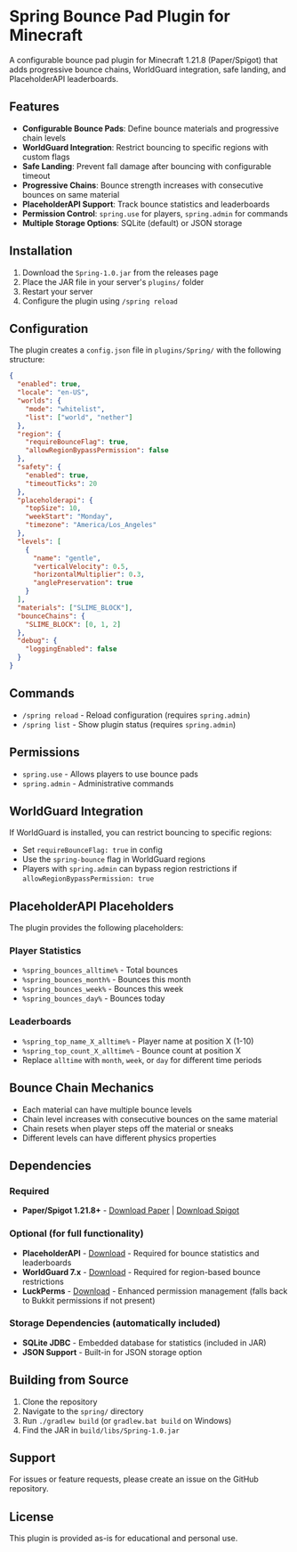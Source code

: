 # Spring Bounce Pad Plugin for Minecraft

A configurable bounce pad plugin for Minecraft 1.21.8 (Paper/Spigot) that adds progressive bounce chains, WorldGuard integration, safe landing, and PlaceholderAPI leaderboards.

## Features

- **Configurable Bounce Pads**: Define bounce materials and progressive chain levels
- **WorldGuard Integration**: Restrict bouncing to specific regions with custom flags
- **Safe Landing**: Prevent fall damage after bouncing with configurable timeout
- **Progressive Chains**: Bounce strength increases with consecutive bounces on same material
- **PlaceholderAPI Support**: Track bounce statistics and leaderboards
- **Permission Control**: `spring.use` for players, `spring.admin` for commands
- **Multiple Storage Options**: SQLite (default) or JSON storage

## Installation

1. Download the `Spring-1.0.jar` from the releases page
2. Place the JAR file in your server's `plugins/` folder
3. Restart your server
4. Configure the plugin using `/spring reload`

## Configuration

The plugin creates a `config.json` file in `plugins/Spring/` with the following structure:

```json
{
  "enabled": true,
  "locale": "en-US",
  "worlds": {
    "mode": "whitelist",
    "list": ["world", "nether"]
  },
  "region": {
    "requireBounceFlag": true,
    "allowRegionBypassPermission": false
  },
  "safety": {
    "enabled": true,
    "timeoutTicks": 20
  },
  "placeholderapi": {
    "topSize": 10,
    "weekStart": "Monday",
    "timezone": "America/Los_Angeles"
  },
  "levels": [
    {
      "name": "gentle",
      "verticalVelocity": 0.5,
      "horizontalMultiplier": 0.3,
      "anglePreservation": true
    }
  ],
  "materials": ["SLIME_BLOCK"],
  "bounceChains": {
    "SLIME_BLOCK": [0, 1, 2]
  },
  "debug": {
    "loggingEnabled": false
  }
}
```

## Commands

- `/spring reload` - Reload configuration (requires `spring.admin`)
- `/spring list` - Show plugin status (requires `spring.admin`)

## Permissions

- `spring.use` - Allows players to use bounce pads
- `spring.admin` - Administrative commands

## WorldGuard Integration

If WorldGuard is installed, you can restrict bouncing to specific regions:
- Set `requireBounceFlag: true` in config
- Use the `spring-bounce` flag in WorldGuard regions
- Players with `spring.admin` can bypass region restrictions if `allowRegionBypassPermission: true`

## PlaceholderAPI Placeholders

The plugin provides the following placeholders:

### Player Statistics
- `%spring_bounces_alltime%` - Total bounces
- `%spring_bounces_month%` - Bounces this month
- `%spring_bounces_week%` - Bounces this week
- `%spring_bounces_day%` - Bounces today

### Leaderboards
- `%spring_top_name_X_alltime%` - Player name at position X (1-10)
- `%spring_top_count_X_alltime%` - Bounce count at position X
- Replace `alltime` with `month`, `week`, or `day` for different time periods

## Bounce Chain Mechanics

- Each material can have multiple bounce levels
- Chain level increases with consecutive bounces on the same material
- Chain resets when player steps off the material or sneaks
- Different levels can have different physics properties

## Dependencies

### Required
- **Paper/Spigot 1.21.8+** - [Download Paper](https://papermc.io/downloads) | [Download Spigot](https://www.spigotmc.org/wiki/spigot-installation/)

### Optional (for full functionality)
- **PlaceholderAPI** - [Download](https://www.spigotmc.org/resources/placeholderapi.6245/) - Required for bounce statistics and leaderboards
- **WorldGuard 7.x** - [Download](https://enginehub.org/worldguard/) - Required for region-based bounce restrictions
- **LuckPerms** - [Download](https://luckperms.net/download) - Enhanced permission management (falls back to Bukkit permissions if not present)

### Storage Dependencies (automatically included)
- **SQLite JDBC** - Embedded database for statistics (included in JAR)
- **JSON Support** - Built-in for JSON storage option

## Building from Source

1. Clone the repository
2. Navigate to the `spring/` directory
3. Run `./gradlew build` (or `gradlew.bat build` on Windows)
4. Find the JAR in `build/libs/Spring-1.0.jar`

## Support

For issues or feature requests, please create an issue on the GitHub repository.

## License

This plugin is provided as-is for educational and personal use.
